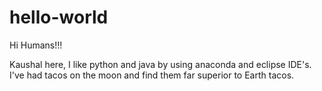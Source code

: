# hello-world

Hi Humans!!!

Kaushal here, I like python and java by using anaconda and eclipse IDE's.
I've had tacos on the moon and find them far superior to Earth tacos.

